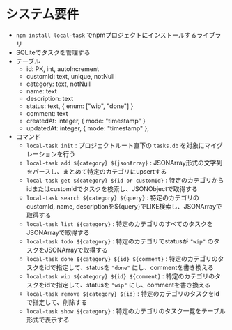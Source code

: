 # システム要件

- `npm install local-task` でnpmプロジェクトにインストールするライブラリ
- SQLiteでタスクを管理する
- テーブル
    - id: PK, int, autoIncrement
    - customId: text, unique, notNull
    - category: text, notNull
    - name: text
    - description: text
    - status: text, { enum: ["wip", "done"] }
    - comment: text
    - createdAt: integer, { mode: "timestamp" }
    - updatedAt: integer, { mode: "timestamp" }, 
- コマンド
    - `local-task init` : プロジェクトルート直下の `tasks.db` を対象にマイグレーションを行う
    - `local-task add ${category} ${jsonArray}` : JSONArray形式の文字列をパースし、まとめて特定のカテゴリにupsertする
    - `local-task get ${category} ${id or customId}` : 特定のカテゴリからidまたはcustomIdでタスクを検索し、JSONObjectで取得する
    - `local-task search ${category} ${query}` : 特定のカテゴリのcustomId, name, descriptionを${query}でLIKE検索し、JSONArrayで取得する
    - `local-task list ${category}` : 特定のカテゴリのすべてのタスクをJSONArrayで取得する
    - `local-task todo ${category}` : 特定のカテゴリでstatusが `"wip"` のタスクをJSONArrayで取得する
    - `local-task done ${category} ${id} ${comment}` : 特定のカテゴリのタスクをidで指定して、statusを `"done"` にし、commentを書き換える
    - `local-task wip ${category} ${id} ${comment}` : 特定のカテゴリのタスクをidで指定して、statusを `"wip"` にし、commentを書き換える
    - `local-task remove ${category} ${id}` : 特定のカテゴリのタスクをidで指定して、削除する
    - `local-task show ${category}` : 特定のカテゴリのタスク一覧をテーブル形式で表示する
